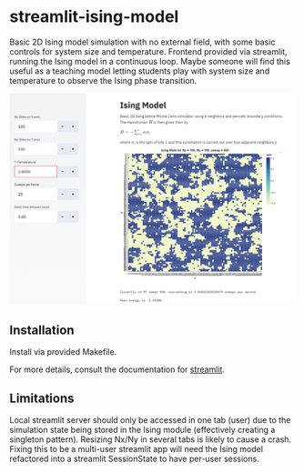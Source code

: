 # streamlit-ising-model

Basic 2D Ising model simulation with no external field, with some basic controls for system size and temperature.  Frontend provided via streamlit, running the Ising model in a continuous loop.  Maybe someone will find this useful as a teaching model letting students play with system size and temperature to observe the Ising phase transition.

![](images/streamlit_ising_example.png)

## Installation
Install via provided Makefile.

For more details, consult the documentation for [streamlit](https://docs.streamlit.io/en/stable/).

## Limitations

Local streamlit server should only be accessed in one tab (user) due to the simulation state being stored in the Ising module (effectively creating a singleton pattern).  Resizing Nx/Ny in several tabs is likely to cause a crash. Fixing this to be a multi-user streamlit app will need the Ising model refactored into a streamlit SessionState to have per-user sessions.
